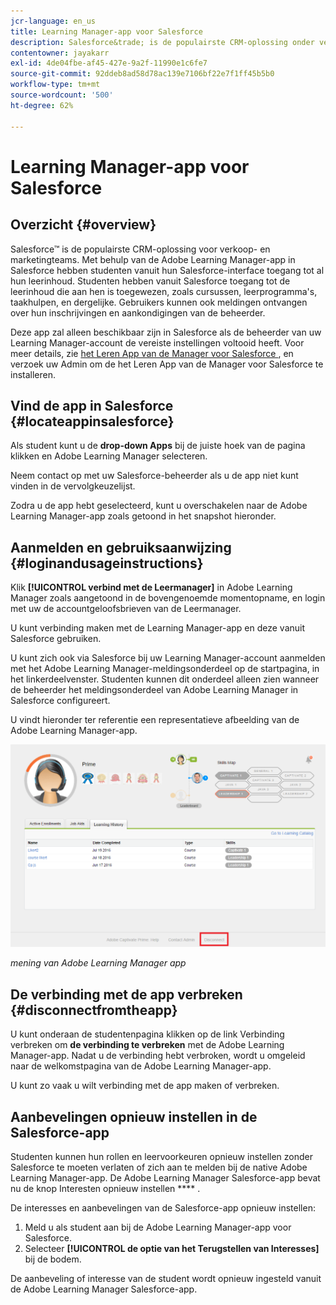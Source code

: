 ```yaml
---
jcr-language: en_us
title: Learning Manager-app voor Salesforce
description: Salesforce&trade; is de populairste CRM-oplossing onder verkoop- en marketingteams. Met behulp van de Adobe Learning Manager-app in Salesforce hebben studenten vanuit hun Salesforce-interface toegang tot al hun leerinhoud. Studenten hebben vanuit Salesforce toegang tot de leerinhoud die aan hen is toegewezen, zoals cursussen, leerprogramma's, taakhulpen, en dergelijke. Gebruikers kunnen ook meldingen ontvangen over hun inschrijvingen en aankondigingen van de beheerder.
contentowner: jayakarr
exl-id: 4de04fbe-af45-427e-9a2f-11990e1c6fe7
source-git-commit: 92ddeb8ad58d78ac139e7106bf22e7f1ff45b5b0
workflow-type: tm+mt
source-wordcount: '500'
ht-degree: 62%

---
```


# Learning Manager-app voor Salesforce

## Overzicht {#overview}

Salesforce™ is de populairste CRM-oplossing voor verkoop- en marketingteams. Met behulp van de Adobe Learning Manager-app in Salesforce hebben studenten vanuit hun Salesforce-interface toegang tot al hun leerinhoud. Studenten hebben vanuit Salesforce toegang tot de leerinhoud die aan hen is toegewezen, zoals cursussen, leerprogramma&#39;s, taakhulpen, en dergelijke. Gebruikers kunnen ook meldingen ontvangen over hun inschrijvingen en aankondigingen van de beheerder.

Deze app zal alleen beschikbaar zijn in Salesforce als de beheerder van uw Learning Manager-account de vereiste instellingen voltooid heeft. Voor meer details, zie [ het Leren App van de Manager voor Salesforce ](../../integration-admin/feature-summary/sfdc-app.md), en verzoek uw Admin om de het Leren App van de Manager voor Salesforce te installeren.

## Vind de app in Salesforce {#locateappinsalesforce}

Als student kunt u de **drop-down Apps** bij de juiste hoek van de pagina klikken en Adobe Learning Manager selecteren.

Neem contact op met uw Salesforce-beheerder als u de app niet kunt vinden in de vervolgkeuzelijst.

Zodra u de app hebt geselecteerd, kunt u overschakelen naar de Adobe Learning Manager-app zoals getoond in het snapshot hieronder.

<!--![](assets/connect-to-prime.png)-->

## Aanmelden en gebruiksaanwijzing {#loginandusageinstructions}

Klik **[!UICONTROL verbind met de Leermanager]** in Adobe Learning Manager zoals aangetoond in de bovengenoemde momentopname, en login met uw de accountgeloofsbrieven van de Leermanager.

U kunt verbinding maken met de Learning Manager-app en deze vanuit Salesforce gebruiken.

U kunt zich ook via Salesforce bij uw Learning Manager-account aanmelden met het Adobe Learning Manager-meldingsonderdeel op de startpagina, in het linkerdeelvenster. Studenten kunnen dit onderdeel alleen zien wanneer de beheerder het meldingsonderdeel van Adobe Learning Manager in Salesforce configureert.

U vindt hieronder ter referentie een representatieve afbeelding van de Adobe Learning Manager-app.

![](assets/learners-view.png)

*mening van Adobe Learning Manager app*

## De verbinding met de app verbreken {#disconnectfromtheapp}

U kunt onderaan de studentenpagina klikken op de link Verbinding verbreken om **de verbinding te verbreken** met de Adobe Learning Manager-app. Nadat u de verbinding hebt verbroken, wordt u omgeleid naar de welkomstpagina van de Adobe Learning Manager-app.

U kunt zo vaak u wilt verbinding met de app maken of verbreken.

## Aanbevelingen opnieuw instellen in de Salesforce-app

Studenten kunnen hun rollen en leervoorkeuren opnieuw instellen zonder Salesforce te moeten verlaten of zich aan te melden bij de native Adobe Learning Manager-app. De Adobe Learning Manager Salesforce-app bevat nu de knop Interesten opnieuw instellen **** .

De interesses en aanbevelingen van de Salesforce-app opnieuw instellen:

1. Meld u als student aan bij de Adobe Learning Manager-app voor Salesforce.
2. Selecteer **[!UICONTROL de optie van het Terugstellen van Interesses]** bij de bodem.

De aanbeveling of interesse van de student wordt opnieuw ingesteld vanuit de Adobe Learning Manager Salesforce-app.
